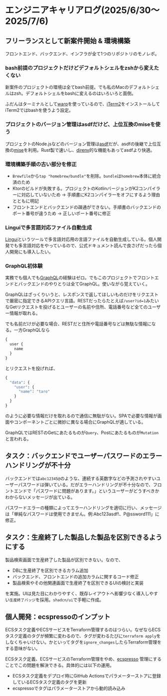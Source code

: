 # エンジニアキャリアログ(2025/6/30〜2025/7/6)
## フリーランスとして新案件開始 & 環境構築
フロントエンド、バックエンド、インフラが全て1つのリポジトリのモノレポ。
### bash前提のプロジェクトだけどデフォルトシェルをzshから変えたくない
新案件のプロジェクトの環境は全てbash前提。でも私のMacのデフォルトシェルはzsh。デフォルトシェルをbashに変えるのはいろいろと面倒。

ふだんはターミナルとして[warp](https://www.warp.dev/)を使っているので、[iTerm2](https://iterm2.com/)をインストールしてiTerm2ではbashを使うよう設定。

### プロジェクトのバージョン管理はasdfだけど、上位互換のmiseを使う
プロジェクトのNode.jsなどのバージョン管理は[asdf](https://asdf-vm.com/)だが、asdfの後継で上位互換の[mise](https://mise.jdx.dev/getting-started.html)を利用。Rust製で速いし、[direnv](https://direnv.net/)的な機能もあってasdfより快適。

### 環境構築手順の古い部分を修正
- `Brewfile`から`tap "homebrew/bundle"`を削除。`bundle`は`homebrew`本体に統合済のため
- Ktorのビルドが失敗する。プロジェクトのKotlinバージョンがK2コンパイラーに対応していないため → 手順書にK2コンパイラーをオフにするよう理由とともに明記
- フロントエンドとバックエンドの疎通ができない。手順書のバックエンドのポート番号が違うため → 正しいポート番号に修正

### Linguiで多言語対応ファイル自動生成
[Lingui](https://lingui.dev/)というツールで多言語対応用の言語ファイルを自動生成している。個人開発でも多言語対応をやっているので、公式ドキュメント読んで良さげだったら個人開発にも導入したい。

### GraphQL初体験
実務でも個人でも[GraphQL](https://graphql.org/)の経験はゼロ。でもこのプロジェクトでフロントエンドとバックエンドのやりとりは全てGraphQL。使いながら覚えていく。

GraphQLはざっくりいうと、レスポンスで返してほしいものだけをリクエストで厳密に指定できるAPIクエリ言語。RESTだったらたとえば`/user?id=1`みたいなGetリクエストを投げるとユーザーの名前や住所、電話番号など全てのユーザー情報が取れる。

でも名前だけが必要な場合、RESTだと住所や電話番号などは無駄な情報になる。一方GraphQLなら
```graphql
{
  user {
    name
  }
}
```
とリクエストを投げれば、
```graphql
{
  "data": {
    "user": {
      "name": "taro"
    }
  }
}
```
のように必要な情報だけを取れるので通信に無駄がない。SPAで必要な情報が画面やコンポーネントごとに微妙に異なる場合にGraphQLが適している。

GraphQLではRESTのGetにあたるものが`Query`、Postにあたるものが`Mutation`と言われる。

## タスク：バックエンドでユーザーパスワードのエラーハンドリングが不十分
バックエンドでは`abc12345@`のような、連続する英数字などの予測されやすいユーザーパスワードは弾いている。だがエラーハンドリングが不十分なので、フロントエンドで「パスワードに問題があります。」というユーザーがどうすべきかわからないメッセージが出ている。

パスワードエラーの種類によってエラーハンドリングを適切に行い、メッセージは「単純なパスワードは使用できません。例:Abc123asdf!、P@ssword111」に修正。

## タスク：生産終了した製品した製品を区別できるようにする
製品検索画面で生産終了した製品が区別できない。なので、
- DBに生産終了を区別できるカラム追加
- バックエンド、フロントエンドの追加カラムに関するコード修正
- 製品検索やその他関連画面で生産終了を区別できるUIの検討と実装

を実施。UIは見た目にわかりやすく、既存レイアウトへ影響少なく導入しやすい`生産終了バッジ`を採用。`shadcn/ui`で手軽に作成。

## 個人開発：ecspressoのインプット
ECSタスク定義やECSサービスをTerraform管理するのはつらい。なぜならECSタスク定義のタグが頻繁に変わるので、タグが変わるたびに`terraform apply`をしなくちゃいけない。かといってタグを`ignore_changes`したらTerraform管理をする意味がない。

ECSタスク定義、ECSサービスのTerraform管理をやめ、[ecspresso](https://github.com/kayac/ecspresso)
管理にすることでこの問題を解決できる。具体的には以下の運用。

- ECSタスク定義をデプロイ時にGitHub Actionsでパラメーターストアに登録しているECSタスク定義のタグを更新
- ecspressoでタグはパラメーターストアから動的読み込み